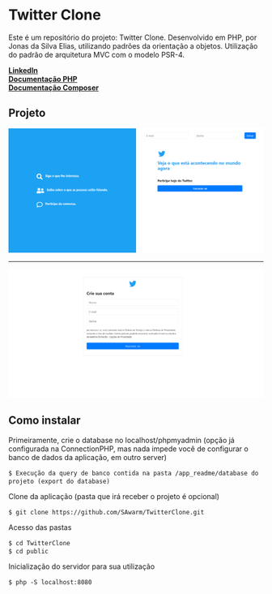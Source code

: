 # Twitter Clone
Este é um repositório do projeto: Twitter Clone. Desenvolvido em PHP, por Jonas da Silva Elias,
utilizando padrões da orientação a objetos.
Utilização do padrão de arquitetura MVC com o modelo PSR-4.

**[LinkedIn](https://www.linkedin.com/in/jonas-elias-475852215/)**<br>
**[Documentação PHP](https://www.php.net/docs.php)**<br>
**[Documentação Composer](https://getcomposer.org/doc/)**<br>

## Projeto

<img src="./app_readme/screenshots/login.png">
<hr>
<img src="./app_readme/screenshots/register.png">

## Como instalar

Primeiramente, crie o database no localhost/phpmyadmin
(opção já configurada na ConnectionPHP, mas nada impede você de configurar
o banco de dados da aplicação, em outro server)

```
$ Execução da query de banco contida na pasta /app_readme/database do projeto (export do database)
```

Clone da aplicação (pasta que irá receber o projeto é opcional)

```
$ git clone https://github.com/SAwarm/TwitterClone.git
```

Acesso das pastas

```
$ cd TwitterClone
$ cd public
```

Inicialização do servidor para sua utilização

```
$ php -S localhost:8080
```